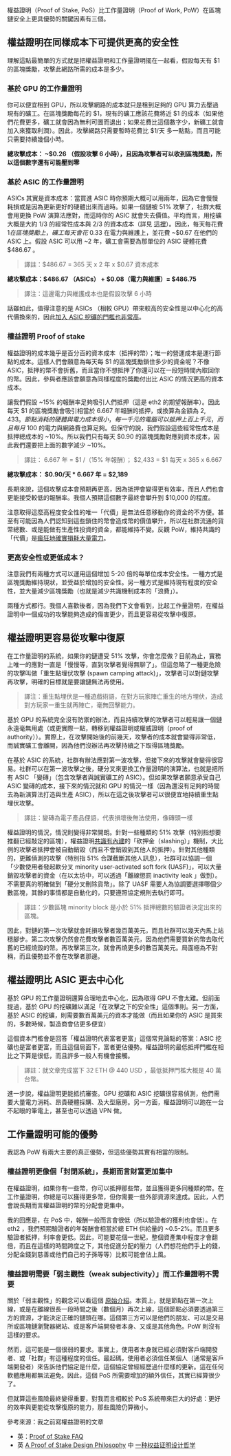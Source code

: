 [category]: <> (General)
[date]: <> (2020/11/06)
[title]: <> (為什麼權益證明棒棒的（2020 年十一月）)
[pandoc]: <> (--mathjax)

權益證明（Proof of Stake, PoS）比工作量證明（Proof of Work, PoW）在區塊鏈安全上更具優勢的關鍵因素有三個。

## 權益證明在同樣成本下可提供更高的安全性

理解這點最簡單的方式就是把權益證明和工作量證明擺在一起看，假設每天有 $1 的區塊獎勵，攻擊此網路所需的成本是多少。

### 基於 GPU 的工作量證明

你可以便宜租到 GPU，所以攻擊網路的成本就只是租到足夠的 GPU 算力去壓過現有的礦工。在區塊獎勵每花的 $1，現有的礦工應該花費將近 $1 的成本（如果他們花費更多，礦工就會因為無利可圖而退出；如果花費比這個數字少，新礦工就會加入來獲取利潤）。因此，攻擊網路只需要暫時花費比 $1/天 多一點點，而且可能只需要持續幾個小時。

**總攻擊成本： ~$0.26 （假設攻擊 6 小時），且因為攻擊者可以收到區塊獎勵，所以這個數字還有可能壓到零**

### 基於 ASIC 的工作量證明

ASICs 其實是資本成本：當買進 ASIC 時你預期大概可以用兩年，因為它會慢慢耗損或是因為更新更好的硬體出來而過時。如果一個鏈被 51% 攻擊了，社群大概會用更換 PoW 演算法應對，而這時你的 ASIC 就會失去價值。平均而言，用挖礦大概是大約 1/3 的經常性成本與 2/3 的資本成本（詳見 [這裡](https://eth.wiki/concepts/proof-of-stake-faqs#what-about-capital-lockup-costs)）。因此，每天每花費 $1 在區塊獎勵上，礦工每天會花 ~$0.33 在電力與維護上，並花費 ~$0.67 在他們的 ASIC 上。假設 ASIC 可以用 ~2 年，礦工會需要為那單位的 ASIC 硬體花費 $486.67 。

> 譯註：$486.67 = 365 天 x 2 年 x $0.67 資本成本

**總攻擊成本：$486.67 （ASICs） + $0.08（電力與維護）= $486.75**

> 譯注：這邊電力與維護成本也是假設攻擊 6 小時

話雖如此，值得注意的是 ASICs （相較 GPU）帶來較高的安全性是以中心化的高代價換來的，因此[加入 ASIC 挖礦的門檻也非常高](https://blog.ethereum.org/2014/06/19/mining/)。

### 權益證明 Proof of stake

權益證明的成本幾乎是百分百的資本成本（抵押的幣）；唯一的營運成本是運行節點的成本。這樣人們會願意為每天每 $1 的區塊獎勵鎖住多少的資金呢？不像 ASIC，抵押的幣不會折舊，而且當你不想抵押了你還可以在一段短時間內取回你的幣。因此，參與者應該會願意為同樣程度的獎勵付出比 ASIC 的情況更高的資本成本。

讓我們假設 ~15% 的報酬率足夠吸引人們抵押（這是 eth2 的期望報酬率）。因此每天 $1 的區塊獎勵會吸引相當於 6.667 年報酬的抵押，或換算為金額為 $2,433 。節點消耗的硬體與電力成本很小，每一千元的電腦可以抵押上百上千元，而且每月 ~$100 的電力與網路費也算足夠。但保守的說，我們假設這些經常性成本是抵押總成本的 ~10%。所以我們只有每天 $0.90 的區塊獎勵對應到資本成本，因此我們還要把上面的數字減少 ~10%。

> 譯註：  6.667 年 = $1 /（15% 年報酬）； $2,433 = $1 每天 x 365 x 6.667

**總攻擊成本： $0.90/天 * 6.667 年 = $2,189**

長期來說，這個攻擊成本會預期再更高，因為抵押會變得更有效率，而且人們也會更能接受較低的報酬率。我個人預期這個數字最終會攀升到 $10,000 的程度。

注意取得這麼高程度安全性的唯一「代價」是無法任意移動你的資金的不方便。甚至有可能因為人們認知到這些鎖住的幣會造成幣的價值攀升，所以在社群流通的貨幣總數、或是能做有生產性投資的資金，都能維持不變。反觀 PoW，維持共識的「代價」是[瘋狂地確實損耗大量電力](https://www.theverge.com/2019/7/4/20682109/bitcoin-energy-consumption-annual-calculation-cambridge-index-cbeci-country-comparison)。

### 更高安全性或更低成本？

注意我們有兩種方式可以運用這個增加 5-20 倍的每單位成本安全性。一種方式是區塊獎勵維持現狀，並受益於增加的安全性。另一種方式是維持現有程度的安全性，並大量減少區塊獎勵（也就是減少共識機制成本的「浪費」）。

兩種方式都行。我個人喜歡後者，因為我們下文會看到，比起工作量證明，在權益證明中一個成功的攻擊能夠造成的傷害更少，而且更容易從攻擊中復原。

## 權益證明更容易從攻擊中復原

在工作量證明的系統，如果你的鏈遭受 51% 攻擊，你會怎麼做？目前為止，實務上唯一的應對一直是「慢慢等，直到攻擊者覺得無聊了」。但這忽略了一種更危險的攻擊叫做「重生點埋伏攻擊 (spawn camping attack)」，攻擊者可以對鏈攻擊再攻擊，明確的目標就是要讓鏈無法再使用。

> 譯注：重生點埋伏是一種遊戲術語，在對方玩家陣亡重生的地方埋伏，造成對方玩家一重生就再陣亡，毫無回擊能力。

基於 GPU 的系統完全沒有防禦的辦法，而且持續攻擊的攻擊者可以輕易讓一個鏈永遠毫無用處（或更實際一點，轉移到權益證明或權威證明（proof of authority））。實際上，在攻擊開始後的前幾天，攻擊者的成本就會變得非常低，而誠實礦工會離開，因為他們沒辦法再攻擊持續之下取得區塊獎勵。

在基於 ASIC 的系統，社群有辦法應對第一波攻擊，但接下來的攻擊就會變得很容易。社群可以在第一波攻擊之後，硬分叉來更換工作量證明的演算法，也就是把所有 ASIC 「變磚」（包含攻擊者與誠實礦工的 ASIC）。但如果攻擊者願意承受自己 ASIC 變磚的成本，接下來的情況就和 GPU 的情況一樣（因為還沒有足夠的時間去為新演算法打造與生產 ASIC），所以在這之後攻擊者可以很便宜地持續重生點埋伏攻擊。

> 譯註：變磚為電子產品俚語，代表損壞後無法使用，像磚頭一樣

權益證明的情況，情況則變得非常開朗。針對一些種類的 51% 攻擊（特別指想要推翻已經敲定的區塊），權益證明[共識有內建](https://arxiv.org/abs/1710.09437)的「砍押金（slashing）」機制，大比例的攻擊者抵押會被自動銷毀（而且不會銷毀到其他人的抵押）。針對其他種類的，更難偵測的攻擊（特別指 51% 合謀截斷其他人訊息），社群可以協調一個「少數使用者發起軟分叉 minority user-activated soft fork (UASF)」，可以大量銷毀攻擊者的資金（在以太坊中，可以透過「離線懲罰 inactivity leak 」做到）。不需要真的明確做到「硬分叉刪除貨幣」。除了 UASF 需要人為協調要選擇哪個少數區塊，其餘的事情都是自動化的，只要遵照協定規則去執行即可。

> 譯註：少數區塊 minority block 是小於 51% 抵押總數的驗證者決定出來的區塊。

因此，對鏈的第一次攻擊就會耗損攻擊者幾百萬美元，而且社群可以幾天內馬上站穩腳步。第二次攻擊仍然會花費攻擊者數百萬美元，因為他們需要買新的幣去取代舊的已經燒毀的幣。再攻擊第三次，就會再燒更多的數百萬美元。局面極為不對稱，而且優勢並不會在攻擊者那邊。

## 權益證明比 ASIC 更去中心化

基於 GPU 的工作量證明還算合理地去中心化，因為取得 GPU 不會太難。但前面提過，基於 GPU 的挖礦難以滿足「在攻擊之下的安全性」這個準則。另一方面，基於 ASIC 的挖礦，則需要數百萬美元的資本才能做（而且如果你的 ASIC 是買來的，多數時候，製造商會佔更多便宜）

這個資本門檻會是回答「權益證明代表富者更富」這個常見論點的答案：ASIC 挖礦也是富者更富，而且這個局面下，富者更佔優勢。權益證明的最低抵押門檻在相比之下算是很低，而且許多一般人有機會接觸。

> 譯註：就文章完成當下 32 ETH @ 440 USD ，最低抵押門檻大概是 40 萬台幣。

進一步說，權益證明更能抵抗審查。GPU 挖礦和 ASIC 挖礦很容易偵測，他們需要大量電力消耗、昂貴硬體採購、及大型廠房。另一方面，權益證明可以跑在一台不起眼的筆電上，甚至也可以透過 VPN 做。

## 工作量證明可能的優勢

我認為 PoW 有兩大主要的真正優勢，但這些優勢其實有相當的限制。

### 權益證明更像個「封閉系統」，長期而言財富更加集中

在權益證明，如果你有一些幣，你可以抵押那些幣，並且獲得更多同種類的幣。在工作量證明，你總是可以獲得更多幣，但你需要一些外部資源來達成。因此，人們會說長期而言權益證明的幣的分配會更集中。

我的回應是，在 PoS 中，報酬一般而言會很低（所以驗證者的獲利也會低）。在 eth2 ，我們預期驗證者的年報酬會相當於總 ETH 供給量的 ~0.5-2%。而且更多驗證者抵押，利率會更低。因此，可能要花個一世紀，整個資產集中程度才會翻倍，而且在這樣的時間跨度之下，其他促進分配的壓力（人們想花他們手上的錢，分配金錢到慈善或他們自己的子孫等等）比較可能會佔上風。

### 權益證明需要「弱主觀性（weak subjectivity）」而工作量證明不需要

關於「弱主觀性」的觀念可以看這個 [原始介紹](https://blog.ethereum.org/2014/11/25/proof-stake-learned-love-weak-subjectivity/)。本質上，就是節點在第一次上線，或是在離線很長一段時間之後（數個月）再次上線，這個節點必須要透過第三方的資源，才能決定正確的鏈頭在哪。這個第三方可以是他們的朋友、可以是交易所或區塊鏈瀏覽器網站、或是客戶端開發者本身、又或是其他角色。PoW 則沒有這樣的要求。

然而，這可能是一個很弱的要求。事實上，使用者本身就已經必須對客戶端開發者、或「社群」有這種程度的信任。最起碼，使用者必須信任某個人（通常是客戶端開發者）來告訴他們協定是什麼，這個協定曾經經歷過什麼樣的更新。這在任何軟體應用都無法避免。因此，這個 PoS 所需要增加的額外信任，其實已經算很少了。

但就算這些風險最終變得重要，對我而言相較於 PoS 系統帶來巨大的好處：更好的效率與更能從攻擊復原的能力，那些風險仍算微小。

參考來源：我之前寫權益證明的文章

- 英：[Proof of Stake FAQ](https://eth.wiki/concepts/proof-of-stake-faqs)
- 英 [A Proof of Stake Design Philosophy](https://medium.com/@VitalikButerin/a-proof-of-stake-design-philosophy-506585978d51) 中 [一种权益证明设计哲学](https://ethfans.org/posts/a-proof-of-stake-design-philosophy)
